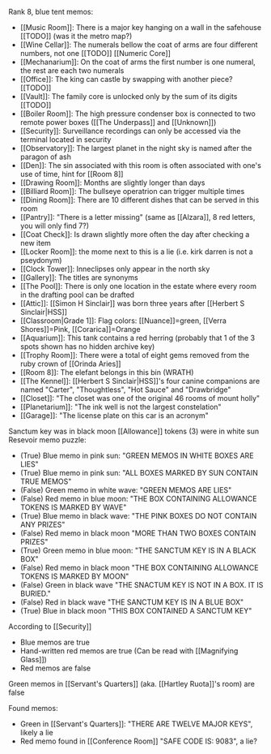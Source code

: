 Rank 8, blue tent memos:
- [[Music Room]]: There is a major key hanging on a wall in the safehouse [[TODO]] (was it the metro map?)
- [[Wine Cellar]]: The numerals bellow the coat of arms are four different numbers, not one [[TODO]] [[Numeric Core]]
- [[Mechanarium]]: On the coat of arms the first number is one numeral, the rest are each two numerals
- [[Office]]: The king can castle by swapping with another piece? [[TODO]]
- [[Vault]]: The family core is unlocked only by the sum of its digits [[TODO]]
- [[Boiler Room]]: The high pressure condenser box is connected to two remote power boxes ([[The Underpass]] and [[Unknown]])
- [[Security]]: Surveillance recordings can only be accessed via the terminal located in security 
- [[Observatory]]: The largest planet in the night sky is named after the paragon of ash
- [[Den]]: The sin associated with this room is often associated with one's use of time, hint for [[Room 8]]
- [[Drawing Room]]: Months are slightly longer than days
- [[Billiard Room]]: The bullseye operatrion can trigger multiple times
- [[Dining Room]]: There are 10 different dishes that can be served in this room
- [[Pantry]]: "There is a letter missing" (same as [[Alzara]], 8 red letters, you will only find 7?)
- [[Coat Check]]: Is drawn slightly more often the day after checking a new item
- [[Locker Room]]: the mome next to this is a lie (i.e. kirk darren is not a pseydonym)
- [[Clock Tower]]: Inneclipses only appear in the north sky
- [[Gallery]]: The titles are synonyms
- [[The Pool]]: There is only one location in the estate where every room in the drafting pool can be drafted
- [[Attic]]: [[Simon H Sinclair]] was born three years after [[Herbert S Sinclair|HSS]]
- [[Classroom|Grade 1]]: Flag colors: [[Nuance]]=green, [[Verra Shores]]=Pink, [[Corarica]]=Orange
- [[Aquarium]]: This tank contains a red herring (probably that 1 of the 3 spots shown has no hidden archive key)
- [[Trophy Room]]: There were a total of eight gems removed from the ruby crown of [[Orinda Aries]]
- [[Room 8]]: The elefant belongs in this bin (WRATH)
- [[The Kennel]]: [[Herbert S Sinclair|HSS]]'s four canine companions are named "Carter", "Thoughtless", "Hot Sauce" and "Drawbridge"
- [[Closet]]: "The closet was one of the original 46 rooms of mount holly"
- [[Planetarium]]: "The ink well is not the largest constelation"
- [[Garage]]: "The license plate on this car is an acronym"


Sanctum key was in black moon
[[Allowance]] tokens (3) were in white sun
Resevoir memo puzzle:
- (True) Blue memo in pink sun: "GREEN MEMOS IN WHITE BOXES ARE LIES"
- (True) Blue memo in pink sun: "ALL BOXES MARKED BY SUN CONTAIN TRUE MEMOS"
- (False) Green memo in white wave: "GREEN MEMOS ARE LIES"
- (False) Red memo in blue moon: "THE BOX CONTAINING ALLOWANCE TOKENS IS MARKED BY WAVE"
- (True) Blue memo in black wave: "THE PINK BOXES DO NOT CONTAIN ANY PRIZES"
- (False) Red memo in black moon "MORE THAN TWO BOXES CONTAIN PRIZES"
- (True) Green memo in blue moon: "THE SANCTUM KEY IS IN A BLACK BOX"
- (False) Red memo in black moon "THE BOX CONTAINING ALLOWANCE TOKENS IS MARKED BY MOON"
- (False) Green in black wave "THE SNACTUM KEY IS NOT IN A BOX. IT IS BURIED."
- (False) Red in black wave "THE SANCTUM KEY IS IN A BLUE BOX"
- (True) Blue in black moon "THIS BOX CONTAINED A SANCTUM KEY"

According to [[Security]]
- Blue memos are true
- Hand-written red memos are true (Can be read with [[Magnifying Glass]])
- Red memos are false

Green memos in [[Servant's Quarters]] (aka. [[Hartley Ruota]]'s room) are false

Found memos:
- Green in [[Servant's Quarters]]: "THERE ARE TWELVE MAJOR KEYS", likely a lie
- Red memo found in [[Conference Room]] "SAFE CODE IS: 9083", a lie?